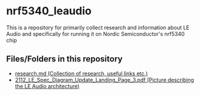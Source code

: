 # nrf5340_leaudio
This is a repository for primarily collect research and information about LE Audio and specifically for running it on Nordic Semiconductor's nrf5340 chip

## Files/Folders in this repository

* [research.md (Collection of research, useful links etc.)](research.md)
* [2112_LE_Spec_Diagram_Update_Landing_Page_3.pdf (Picture describing the LE Audio architecture)](2112_LE_Spec_Diagram_Update_Landing_Page_3.pdf)
